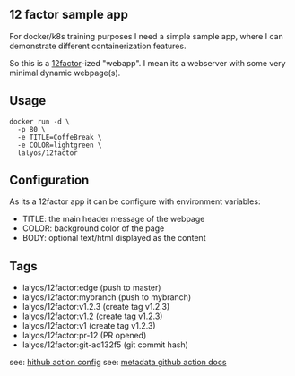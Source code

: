 ## 12 factor sample app

For docker/k8s training purposes I need a simple sample app, where I can demonstrate different containerization features.

So this is a [12factor](https://12factor.net/)-ized "webapp". I mean its a webserver with some very minimal dynamic webpage(s).

## Usage

```
docker run -d \
  -p 80 \
  -e TITLE=CoffeBreak \
  -e COLOR=lightgreen \
  lalyos/12factor
```

## Configuration

As its a 12factor app it can be configure with environment variables:

- TITLE: the main header message of the webpage
- COLOR: background color of the page
- BODY: optional text/html displayed as the content

## Tags

- lalyos/12factor:edge (push to master)
- lalyos/12factor:mybranch (push to mybranch)
- lalyos/12factor:v1.2.3 (create tag v1.2.3)
- lalyos/12factor:v1.2   (create tag v1.2.3)
- lalyos/12factor:v1     (create tag v1.2.3)
- lalyos/12factor:pr-12 (PR opened)
- lalyos/12factor:git-ad132f5 (git commit hash)


see: [hithub action config](https://github.com/lalyos/docker-12factor/blob/master/.github/workflows/docker-image.yml#L28-L34)
see: [metadata github action docs](https://github.com/docker/metadata-action#typesemver)